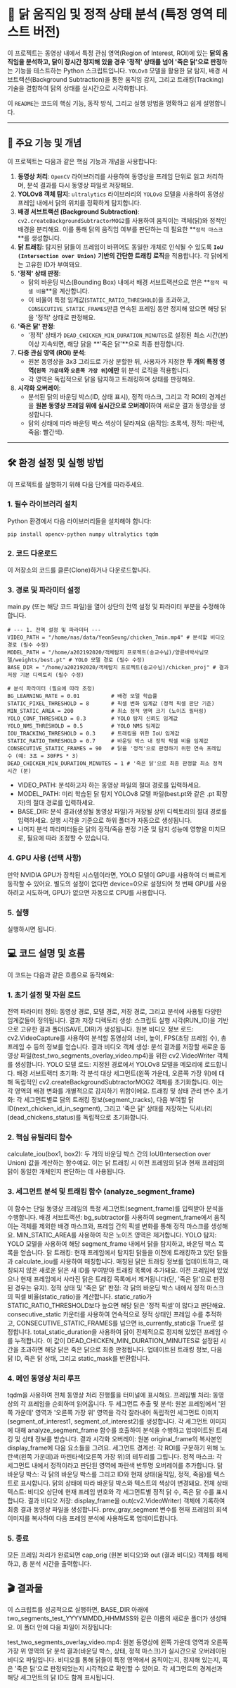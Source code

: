 # 🐔 닭 움직임 및 정적 상태 분석 (특정 영역 테스트 버전)

이 프로젝트는 동영상 내에서 특정 관심 영역(Region of Interest, ROI)에 있는 **닭의 움직임을 분석하고, 닭이 장시간 정지해 있을 경우 '정적' 상태를 넘어 '죽은 닭'으로 판정**하는 기능을 테스트하는 Python 스크립트입니다. `YOLOv8` 모델을 활용한 닭 탐지, 배경 서브트랙션(Background Subtraction)을 통한 움직임 감지, 그리고 트래킹(Tracking) 기술을 결합하여 닭의 상태를 실시간으로 시각화합니다.

이 `README`는 코드의 핵심 기능, 동작 방식, 그리고 실행 방법을 명확하고 쉽게 설명합니다.

---

## 🚀 주요 기능 및 개념

이 프로젝트는 다음과 같은 핵심 기능과 개념을 사용합니다:

1.  **동영상 처리**: `OpenCV` 라이브러리를 사용하여 동영상을 프레임 단위로 읽고 처리하며, 분석 결과를 다시 동영상 파일로 저장해요.
2.  **YOLOv8 객체 탐지**: `ultralytics` 라이브러리의 `YOLOv8` 모델을 사용하여 동영상 프레임 내에서 닭의 위치를 정확하게 탐지합니다.
3.  **배경 서브트랙션 (Background Subtraction)**: `cv2.createBackgroundSubtractorMOG2`를 사용하여 움직이는 객체(닭)와 정적인 배경을 분리해요. 이를 통해 닭의 움직임 여부를 판단하는 데 필요한 **`정적 마스크`**를 생성합니다.
4.  **닭 트래킹**: 탐지된 닭들이 프레임이 바뀌어도 동일한 개체로 인식될 수 있도록 **`IoU (Intersection over Union)` 기반의 간단한 트래킹 로직**을 적용합니다. 각 닭에게는 고유한 ID가 부여돼요.
5.  **'정적' 상태 판정**:
    * 닭의 바운딩 박스(Bounding Box) 내에서 배경 서브트랙션으로 얻은 **`정적 픽셀 비율`**을 계산합니다.
    * 이 비율이 특정 임계값(`STATIC_RATIO_THRESHOLD`)을 초과하고, `CONSECUTIVE_STATIC_FRAMES`만큼 연속된 프레임 동안 정지해 있으면 해당 닭을 '정적' 상태로 판정해요.
6.  **'죽은 닭' 판정**:
    * '정적' 상태가 `DEAD_CHICKEN_MIN_DURATION_MINUTES`로 설정된 최소 시간(분) 이상 지속되면, 해당 닭을 **'죽은 닭'**으로 최종 판정합니다.
7.  **다중 관심 영역 (ROI) 분석**:
    * 원본 동영상을 3x3 그리드로 가상 분할한 뒤, 사용자가 지정한 **두 개의 특정 영역(`왼쪽 가운데`와 `오른쪽 가장 위`)에만** 위 분석 로직을 적용합니다.
    * 각 영역은 독립적으로 닭을 탐지하고 트래킹하며 상태를 판정해요.
8.  **시각화 오버레이**:
    * 분석된 닭의 바운딩 박스(ID, 상태 표시), 정적 마스크, 그리고 각 ROI의 경계선을 **원본 동영상 프레임 위에 실시간으로 오버레이**하여 새로운 결과 동영상을 생성합니다.
    * 닭의 상태에 따라 바운딩 박스 색상이 달라져요 (움직임: 초록색, 정적: 파란색, 죽음: 빨간색).

---

## 🛠️ 환경 설정 및 실행 방법

이 프로젝트를 실행하기 위해 다음 단계를 따라주세요.

### 1. 필수 라이브러리 설치

Python 환경에서 다음 라이브러리들을 설치해야 합니다:

```
pip install opencv-python numpy ultralytics tqdm
```
### 2. 코드 다운로드
이 저장소의 코드를 클론(Clone)하거나 다운로드합니다.

### 3. 경로 및 파라미터 설정
main.py (또는 해당 코드 파일)을 열어 상단의 전역 설정 및 파라미터 부분을 수정해야 합니다.
```
# --- 1. 전역 설정 및 파라미터 ---
VIDEO_PATH = "/home/nas/data/YeonSeung/chicken_7min.mp4" # 분석할 비디오 경로 (필수 수정)
MODEL_PATH = "/home/a202192020/객체탐지 프로젝트(송교수님)/양륜비박사님모델/weights/best.pt" # YOLO 모델 경로 (필수 수정)
BASE_DIR = "/home/a202192020/객체탐지 프로젝트(송교수님)/chicken_proj" # 결과 저장 기본 디렉토리 (필수 수정)

# 분석 파라미터 (필요에 따라 조정)
BG_LEARNING_RATE = 0.01          # 배경 모델 학습률
STATIC_PIXEL_THRESHOLD = 8       # 픽셀 변화 임계값 (정적 픽셀 판단 기준)
MIN_STATIC_AREA = 200            # 최소 정적 영역 크기 (노이즈 필터링)
YOLO_CONF_THRESHOLD = 0.3        # YOLO 탐지 신뢰도 임계값
YOLO_NMS_THRESHOLD = 0.5         # YOLO NMS 임계값
IOU_TRACKING_THRESHOLD = 0.3     # 트래킹을 위한 IoU 임계값
STATIC_RATIO_THRESHOLD = 0.7     # 바운딩 박스 내 정적 픽셀 비율 임계값
CONSECUTIVE_STATIC_FRAMES = 90   # 닭을 '정적'으로 판정하기 위한 연속 프레임 수 (예: 3초 = 30FPS * 3)
DEAD_CHICKEN_MIN_DURATION_MINUTES = 1 # '죽은 닭'으로 최종 판정할 최소 정적 시간 (분)
```
- VIDEO_PATH: 분석하고자 하는 동영상 파일의 절대 경로를 입력하세요.
- MODEL_PATH: 미리 학습된 닭 탐지 YOLOv8 모델 파일(best.pt와 같은 .pt 확장자)의 절대 경로를 입력하세요.
- BASE_DIR: 분석 결과(생성될 동영상 파일)가 저장될 상위 디렉토리의 절대 경로를 입력하세요. 실행 시각을 기준으로 하위 폴더가 자동으로 생성됩니다.
- 나머지 분석 파라미터들은 닭의 정적/죽음 판정 기준 및 탐지 성능에 영향을 미치므로, 필요에 따라 조정할 수 있습니다.
### 4. GPU 사용 (선택 사항)
만약 NVIDIA GPU가 장착된 시스템이라면, YOLO 모델이 GPU를 사용하여 더 빠르게 동작할 수 있어요. 별도의 설정이 없다면 device=0으로 설정되어 첫 번째 GPU를 사용하려고 시도하며, GPU가 없으면 자동으로 CPU를 사용합니다.
### 5. 실행
실행하시면 됩니다.

## 💻 코드 설명 및 흐름
이 코드는 다음과 같은 흐름으로 동작해요:

### 1. 초기 설정 및 자원 로드
전역 파라미터 정의: 동영상 경로, 모델 경로, 저장 경로, 그리고 분석에 사용될 다양한 임계값들이 정의됩니다.
결과 저장 디렉토리 생성: 스크립트 실행 시각(RUN_ID)을 기반으로 고유한 결과 폴더(SAVE_DIR)가 생성됩니다.
원본 비디오 정보 로드: cv2.VideoCapture를 사용하여 분석할 동영상의 너비, 높이, FPS(초당 프레임 수), 총 프레임 수 등의 정보를 얻습니다.
결과 비디오 객체 생성: 분석 결과를 저장할 새로운 동영상 파일(test_two_segments_overlay_video.mp4)을 위한 cv2.VideoWriter 객체를 생성합니다.
YOLO 모델 로드: 지정된 경로에서 YOLOv8 모델을 메모리에 로드합니다.
배경 서브트랙터 초기화: 각 분석 대상 세그먼트(왼쪽 가운데, 오른쪽 가장 위)에 대해 독립적인 cv2.createBackgroundSubtractorMOG2 객체를 초기화합니다. 이는 각 영역의 배경 변화를 개별적으로 감지하기 위함이에요.
트래킹 및 상태 관리 변수 초기화: 각 세그먼트별로 닭의 트래킹 정보(segment_tracks), 다음 부여할 닭 ID(next_chicken_id_in_segment), 그리고 '죽은 닭' 상태를 저장하는 딕셔너리(dead_chickens_status)를 독립적으로 초기화합니다.
### 2. 핵심 유틸리티 함수
calculate_iou(box1, box2): 두 개의 바운딩 박스 간의 IoU(Intersection over Union) 값을 계산하는 함수예요. 이는 닭 트래킹 시 이전 프레임의 닭과 현재 프레임의 닭이 동일한 개체인지 판단하는 데 사용됩니다.
### 3. 세그먼트 분석 및 트래킹 함수 (analyze_segment_frame)
이 함수는 단일 동영상 프레임의 특정 세그먼트(segment_frame)를 입력받아 분석을 수행합니다.
배경 서브트랙션: bg_subtractor를 사용하여 segment_frame에서 움직이는 객체를 제외한 배경 마스크와, 프레임 간의 픽셀 변화를 통해 정적 마스크를 생성해요. MIN_STATIC_AREA를 사용하여 작은 노이즈 영역은 제거합니다.
YOLO 탐지: YOLO 모델을 사용하여 해당 segment_frame 내에서 닭을 탐지하고, 바운딩 박스 목록을 얻습니다.
닭 트래킹:
현재 프레임에서 탐지된 닭들을 이전에 트래킹하고 있던 닭들과 calculate_iou를 사용하여 매칭합니다.
매칭된 닭은 트래킹 정보를 업데이트하고, 매칭되지 않은 새로운 닭은 새 ID를 부여받아 트래킹 목록에 추가돼요.
이전 프레임에 있었으나 현재 프레임에서 사라진 닭은 트래킹 목록에서 제거됩니다(단, '죽은 닭'으로 판정된 경우는 유지).
정적 상태 및 '죽은 닭' 판정:
각 닭의 바운딩 박스 내에서 정적 마스크의 픽셀 비율(static_ratio)을 계산합니다.
static_ratio가 STATIC_RATIO_THRESHOLD보다 높으면 해당 닭은 '정적 픽셀'이 많다고 판단해요.
consecutive_static 카운터를 사용하여 연속적으로 정적 상태인 프레임 수를 추적하고, CONSECUTIVE_STATIC_FRAMES를 넘으면 is_currently_static을 True로 설정합니다.
total_static_duration을 사용하여 닭이 전체적으로 정지해 있었던 프레임 수를 누적합니다. 이 값이 DEAD_CHICKEN_MIN_DURATION_MINUTES로 설정된 시간을 초과하면 해당 닭은 죽은 닭으로 최종 판정됩니다.
업데이트된 트래킹 정보, 다음 닭 ID, 죽은 닭 상태, 그리고 static_mask를 반환합니다.
### 4. 메인 동영상 처리 루프
tqdm을 사용하여 전체 동영상 처리 진행률을 터미널에 표시해요.
프레임별 처리: 동영상의 각 프레임을 순회하며 읽어옵니다.
두 세그먼트 추출 및 분석:
원본 프레임에서 '왼쪽 가운데' 영역과 '오른쪽 가장 위' 영역을 각각 잘라내어 독립적인 세그먼트 이미지(segment_of_interest1, segment_of_interest2)를 생성합니다.
각 세그먼트 이미지에 대해 analyze_segment_frame 함수를 호출하여 분석을 수행하고 업데이트된 트래킹 및 상태 정보를 받습니다.
결과 시각화 오버레이:
원본 original_frame의 복사본인 display_frame에 다음 요소들을 그려요.
세그먼트 경계선: 각 ROI를 구분하기 위해 노란색(왼쪽 가운데)과 마젠타색(오른쪽 가장 위)의 테두리를 그립니다.
정적 마스크: 각 세그먼트 내에서 정적이라고 판단된 영역에 파란색 반투명 오버레이를 추가합니다.
닭 바운딩 박스: 각 닭의 바운딩 박스를 그리고 ID와 현재 상태(움직임, 정적, 죽음)를 텍스트로 표시합니다. 닭의 상태에 따라 바운딩 박스와 텍스트의 색상이 변경돼요.
전체 상태 텍스트: 비디오 상단에 현재 프레임 번호와 각 세그먼트별 정적 닭 수, 죽은 닭 수를 표시합니다.
결과 비디오 저장: display_frame을 out(cv2.VideoWriter) 객체에 기록하여 최종 결과 동영상 파일을 생성합니다.
prev_gray_segment 변수를 현재 프레임의 회색 이미지를 복사하여 다음 프레임 분석에 사용하도록 업데이트합니다.
### 5. 종료
모든 프레임 처리가 완료되면 cap_orig (원본 비디오)와 out (결과 비디오) 객체를 해제하고, 총 분석 시간을 출력합니다.

## 🎬 결과물
이 스크립트를 성공적으로 실행하면, BASE_DIR 아래에 two_segments_test_YYYYMMDD_HHMMSS와 같은 이름의 새로운 폴더가 생성돼요. 이 폴더 안에 다음 파일이 저장됩니다:

test_two_segments_overlay_video.mp4:
원본 동영상에 왼쪽 가운데 영역과 오른쪽 가장 위 영역의 닭 분석 결과(바운딩 박스, 상태, 정적 마스크)가 실시간으로 오버레이된 비디오 파일입니다.
비디오를 통해 닭들이 특정 영역에서 움직이는지, 정지해 있는지, 혹은 '죽은 닭'으로 판정되었는지 시각적으로 확인할 수 있어요.
각 세그먼트의 경계선과 해당 세그먼트의 닭 ID도 함께 표시됩니다.
